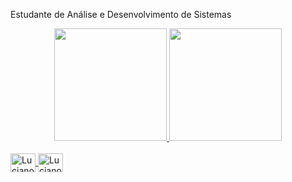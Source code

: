Estudante de Análise e Desenvolvimento de Sistemas

<div align="center">
  <a href="https://github.com/LucianoBruno1">
  <img height="180em" src="https://github-readme-stats.vercel.app/api?username=LucianoBruno1&show_icons=true&theme=dark&include_all_commits=true&count_private=true"/>
  <img height="180em" src="https://github-readme-stats.vercel.app/api/top-langs/?username=LucianoBruno1&layout=compact&langs_count=7&theme=dark"/>
</div>

<div style="display: inline_block"><br>
  <img align="center" alt="Luciano-Python" height="30" width="40" src="https://cdn.jsdelivr.net/gh/devicons/devicon/icons/python/python-original.svg">
  <img align="center" alt="Luciano-Java" height="30" width="40" src="https://cdn.jsdelivr.net/gh/devicons/devicon/icons/java/java-original.svg">
